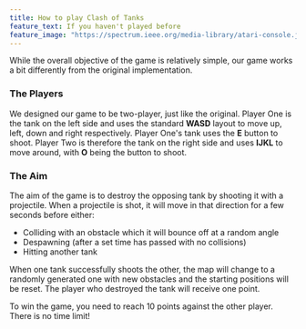 ```yaml
---
title: How to play Clash of Tanks
feature_text: If you haven't played before
feature_image: "https://spectrum.ieee.org/media-library/atari-console.jpg?id=28145520&width=1200&height=900"
---
```


While the overall objective of the game is relatively simple, our game works a bit differently from the original implementation.

### The Players
We designed our game to be two-player, just like the original. Player One is the tank on the left side and uses the standard **WASD** layout to move up, left, down and right respectively. Player One's tank uses the **E** button to shoot. Player Two is therefore the tank on the right side and uses **IJKL** to move around, with **O** being the button to shoot.

### The Aim
The aim of the game is to destroy the opposing tank by shooting it with a projectile. When a projectile is shot, it will move in that direction for a few seconds before either:
  * Colliding with an obstacle which it will bounce off at a random angle
  * Despawning (after a set time has passed with no collisions)
  * Hitting another tank


When one tank successfully shoots the other, the map will change to a randomly generated one with new obstacles and the starting positions will be reset. The player who destroyed the tank will receive one point.


To win the game, you need to reach 10 points against the other player. There is no time limit!